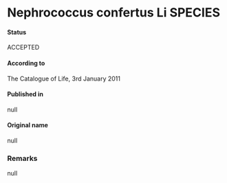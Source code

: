 Nephrococcus confertus Li SPECIES
=======

#### Status
ACCEPTED

#### According to
The Catalogue of Life, 3rd January 2011

#### Published in
null

#### Original name
null

### Remarks
null